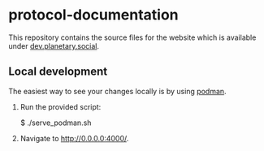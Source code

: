 # protocol-documentation

This repository contains the source files for the website which is available under [dev.planetary.social](https://dev.planetary.social).

## Local development

The easiest way to see your changes locally is by using [podman](https://podman.io/).

1. Run the provided script:

    $ ./serve_podman.sh

2. Navigate to http://0.0.0.0:4000/.
